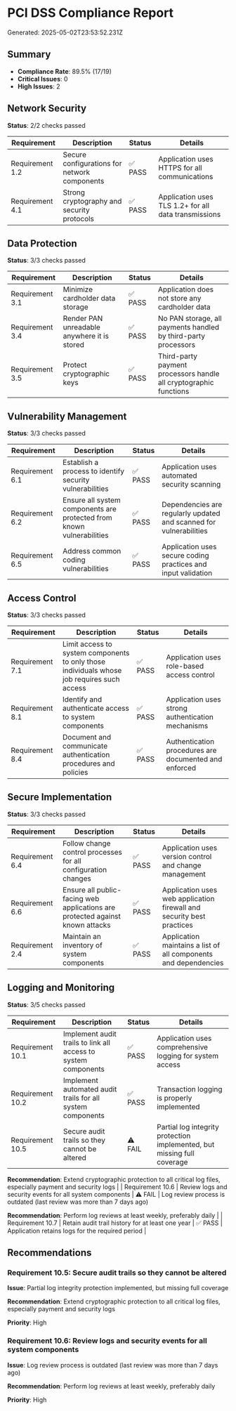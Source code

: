 # PCI DSS Compliance Report

Generated: 2025-05-02T23:53:52.231Z

## Summary

- **Compliance Rate**: 89.5% (17/19)
- **Critical Issues**: 0
- **High Issues**: 2

## Network Security

**Status**: 2/2 checks passed

| Requirement | Description | Status | Details |
| ----------- | ----------- | ------ | ------- |
| Requirement 1.2 | Secure configurations for network components | ✅ PASS | Application uses HTTPS for all communications |
| Requirement 4.1 | Strong cryptography and security protocols | ✅ PASS | Application uses TLS 1.2+ for all data transmissions |

## Data Protection

**Status**: 3/3 checks passed

| Requirement | Description | Status | Details |
| ----------- | ----------- | ------ | ------- |
| Requirement 3.1 | Minimize cardholder data storage | ✅ PASS | Application does not store any cardholder data |
| Requirement 3.4 | Render PAN unreadable anywhere it is stored | ✅ PASS | No PAN storage, all payments handled by third-party processors |
| Requirement 3.5 | Protect cryptographic keys | ✅ PASS | Third-party payment processors handle all cryptographic functions |

## Vulnerability Management

**Status**: 3/3 checks passed

| Requirement | Description | Status | Details |
| ----------- | ----------- | ------ | ------- |
| Requirement 6.1 | Establish a process to identify security vulnerabilities | ✅ PASS | Application uses automated security scanning |
| Requirement 6.2 | Ensure all system components are protected from known vulnerabilities | ✅ PASS | Dependencies are regularly updated and scanned for vulnerabilities |
| Requirement 6.5 | Address common coding vulnerabilities | ✅ PASS | Application uses secure coding practices and input validation |

## Access Control

**Status**: 3/3 checks passed

| Requirement | Description | Status | Details |
| ----------- | ----------- | ------ | ------- |
| Requirement 7.1 | Limit access to system components to only those individuals whose job requires such access | ✅ PASS | Application uses role-based access control |
| Requirement 8.1 | Identify and authenticate access to system components | ✅ PASS | Application uses strong authentication mechanisms |
| Requirement 8.4 | Document and communicate authentication procedures and policies | ✅ PASS | Authentication procedures are documented and enforced |

## Secure Implementation

**Status**: 3/3 checks passed

| Requirement | Description | Status | Details |
| ----------- | ----------- | ------ | ------- |
| Requirement 6.4 | Follow change control processes for all configuration changes | ✅ PASS | Application uses version control and change management |
| Requirement 6.6 | Ensure all public-facing web applications are protected against known attacks | ✅ PASS | Application uses web application firewall and security best practices |
| Requirement 2.4 | Maintain an inventory of system components | ✅ PASS | Application maintains a list of all components and dependencies |

## Logging and Monitoring

**Status**: 3/5 checks passed

| Requirement | Description | Status | Details |
| ----------- | ----------- | ------ | ------- |
| Requirement 10.1 | Implement audit trails to link all access to system components | ✅ PASS | Application uses comprehensive logging for system access |
| Requirement 10.2 | Implement automated audit trails for all system components | ✅ PASS | Transaction logging is properly implemented |
| Requirement 10.5 | Secure audit trails so they cannot be altered | ⚠️ FAIL | Partial log integrity protection implemented, but missing full coverage

**Recommendation**: Extend cryptographic protection to all critical log files, especially payment and security logs |
| Requirement 10.6 | Review logs and security events for all system components | ⚠️ FAIL | Log review process is outdated (last review was more than 7 days ago)

**Recommendation**: Perform log reviews at least weekly, preferably daily |
| Requirement 10.7 | Retain audit trail history for at least one year | ✅ PASS | Application retains logs for the required period |

## Recommendations

### Requirement 10.5: Secure audit trails so they cannot be altered

**Issue**: Partial log integrity protection implemented, but missing full coverage

**Recommendation**: Extend cryptographic protection to all critical log files, especially payment and security logs

**Priority**: High

### Requirement 10.6: Review logs and security events for all system components

**Issue**: Log review process is outdated (last review was more than 7 days ago)

**Recommendation**: Perform log reviews at least weekly, preferably daily

**Priority**: High

